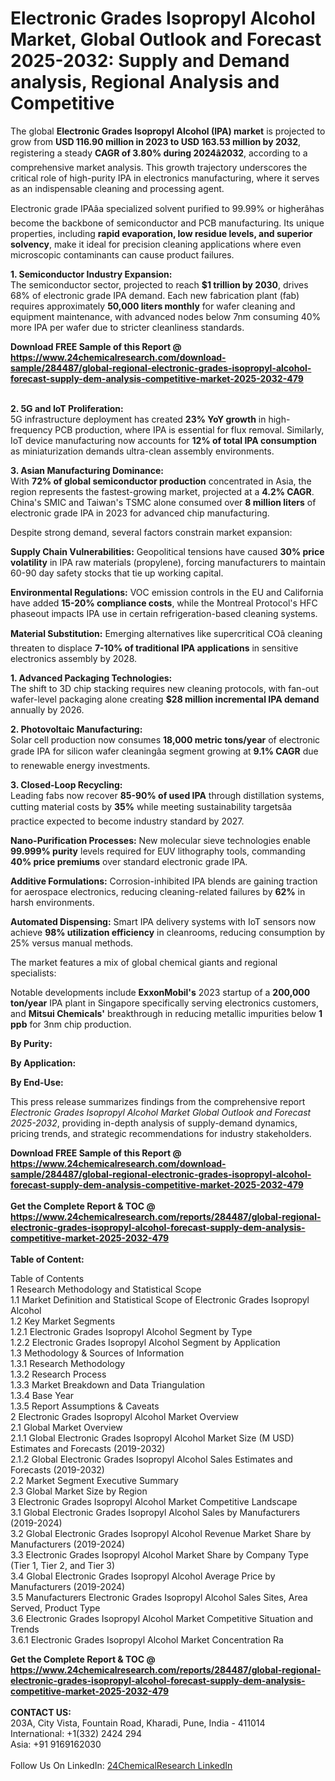 <h1>Electronic Grades Isopropyl Alcohol Market, Global Outlook and Forecast 2025-2032: Supply and Demand analysis, Regional Analysis and Competitive</h1><p>The global <strong>Electronic Grades Isopropyl Alcohol (IPA) market</strong> is projected to grow from <strong>USD 116.90 million in 2023 to USD 163.53 million by 2032</strong>, registering a steady <strong>CAGR of 3.80% during 2024â2032</strong>, according to a comprehensive market analysis. This growth trajectory underscores the critical role of high-purity IPA in electronics manufacturing, where it serves as an indispensable cleaning and processing agent.</p><p>Electronic grade IPAâa specialized solvent purified to 99.99% or higherâhas become the backbone of semiconductor and PCB manufacturing. Its unique properties, including <strong>rapid evaporation, low residue levels, and superior solvency</strong>, make it ideal for precision cleaning applications where even microscopic contaminants can cause product failures.</p><p><strong>1. Semiconductor Industry Expansion:</strong><br>
The semiconductor sector, projected to reach <strong>$1 trillion by 2030</strong>, drives 68% of electronic grade IPA demand. Each new fabrication plant (fab) requires approximately <strong>50,000 liters monthly</strong> for wafer cleaning and equipment maintenance, with advanced nodes below 7nm consuming 40% more IPA per wafer due to stricter cleanliness standards.</p><div><b>Download FREE Sample of this Report @ 
            <a href="https://www.24chemicalresearch.com/download-sample/284487/global-regional-electronic-grades-isopropyl-alcohol-forecast-supply-dem-analysis-competitive-market-2025-2032-479">
            https://www.24chemicalresearch.com/download-sample/284487/global-regional-electronic-grades-isopropyl-alcohol-forecast-supply-dem-analysis-competitive-market-2025-2032-479</a></b></div><br><p><strong>2. 5G and IoT Proliferation:</strong><br>
5G infrastructure deployment has created <strong>23% YoY growth</strong> in high-frequency PCB production, where IPA is essential for flux removal. Similarly, IoT device manufacturing now accounts for <strong>12% of total IPA consumption</strong> as miniaturization demands ultra-clean assembly environments.</p><p><strong>3. Asian Manufacturing Dominance:</strong><br>
With <strong>72% of global semiconductor production</strong> concentrated in Asia, the region represents the fastest-growing market, projected at a <strong>4.2% CAGR</strong>. China's SMIC and Taiwan's TSMC alone consumed over <strong>8 million liters</strong> of electronic grade IPA in 2023 for advanced chip manufacturing.</p><p>Despite strong demand, several factors constrain market expansion:</p><p><strong>Supply Chain Vulnerabilities:</strong> Geopolitical tensions have caused <strong>30% price volatility</strong> in IPA raw materials (propylene), forcing manufacturers to maintain 60-90 day safety stocks that tie up working capital.</p><p><strong>Environmental Regulations:</strong> VOC emission controls in the EU and California have added <strong>15-20% compliance costs</strong>, while the Montreal Protocol's HFC phaseout impacts IPA use in certain refrigeration-based cleaning systems.</p><p><strong>Material Substitution:</strong> Emerging alternatives like supercritical COâ cleaning threaten to displace <strong>7-10% of traditional IPA applications</strong> in sensitive electronics assembly by 2028.</p><p><strong>1. Advanced Packaging Technologies:</strong><br>
The shift to 3D chip stacking requires new cleaning protocols, with fan-out wafer-level packaging alone creating <strong>$28 million incremental IPA demand</strong> annually by 2026.</p><p><strong>2. Photovoltaic Manufacturing:</strong><br>
Solar cell production now consumes <strong>18,000 metric tons/year</strong> of electronic grade IPA for silicon wafer cleaningâa segment growing at <strong>9.1% CAGR</strong> due to renewable energy investments.</p><p><strong>3. Closed-Loop Recycling:</strong><br>
Leading fabs now recover <strong>85-90% of used IPA</strong> through distillation systems, cutting material costs by <strong>35%</strong> while meeting sustainability targetsâa practice expected to become industry standard by 2027.</p><p><strong>Nano-Purification Processes:</strong> New molecular sieve technologies enable <strong>99.999% purity</strong> levels required for EUV lithography tools, commanding <strong>40% price premiums</strong> over standard electronic grade IPA.</p><p><strong>Additive Formulations:</strong> Corrosion-inhibited IPA blends are gaining traction for aerospace electronics, reducing cleaning-related failures by <strong>62%</strong> in harsh environments.</p><p><strong>Automated Dispensing:</strong> Smart IPA delivery systems with IoT sensors now achieve <strong>98% utilization efficiency</strong> in cleanrooms, reducing consumption by 25% versus manual methods.</p><p>The market features a mix of global chemical giants and regional specialists:</p><p>Notable developments include <strong>ExxonMobil's</strong> 2023 startup of a <strong>200,000 ton/year</strong> IPA plant in Singapore specifically serving electronics customers, and <strong>Mitsui Chemicals'</strong> breakthrough in reducing metallic impurities below <strong>1 ppb</strong> for 3nm chip production.</p><p><strong>By Purity:</strong></p><p><strong>By Application:</strong></p><p><strong>By End-Use:</strong></p><p>This press release summarizes findings from the comprehensive report <em>Electronic Grades Isopropyl Alcohol Market Global Outlook and Forecast 2025-2032</em>, providing in-depth analysis of supply-demand dynamics, pricing trends, and strategic recommendations for industry stakeholders.</p><div><b>Download FREE Sample of this Report @ 
            <a href="https://www.24chemicalresearch.com/download-sample/284487/global-regional-electronic-grades-isopropyl-alcohol-forecast-supply-dem-analysis-competitive-market-2025-2032-479">
            https://www.24chemicalresearch.com/download-sample/284487/global-regional-electronic-grades-isopropyl-alcohol-forecast-supply-dem-analysis-competitive-market-2025-2032-479</a></b></div><br><div><b>Get the Complete Report & TOC @ 
            <a href="https://www.24chemicalresearch.com/reports/284487/global-regional-electronic-grades-isopropyl-alcohol-forecast-supply-dem-analysis-competitive-market-2025-2032-479">
            https://www.24chemicalresearch.com/reports/284487/global-regional-electronic-grades-isopropyl-alcohol-forecast-supply-dem-analysis-competitive-market-2025-2032-479</a></b></div><br>
            <b>Table of Content:</b><p>Table of Contents<br />
1 Research Methodology and Statistical Scope<br />
1.1 Market Definition and Statistical Scope of Electronic Grades Isopropyl Alcohol<br />
1.2 Key Market Segments<br />
1.2.1 Electronic Grades Isopropyl Alcohol Segment by Type<br />
1.2.2 Electronic Grades Isopropyl Alcohol Segment by Application<br />
1.3 Methodology & Sources of Information<br />
1.3.1 Research Methodology<br />
1.3.2 Research Process<br />
1.3.3 Market Breakdown and Data Triangulation<br />
1.3.4 Base Year<br />
1.3.5 Report Assumptions & Caveats<br />
2 Electronic Grades Isopropyl Alcohol Market Overview<br />
2.1 Global Market Overview<br />
2.1.1 Global Electronic Grades Isopropyl Alcohol Market Size (M USD) Estimates and Forecasts (2019-2032)<br />
2.1.2 Global Electronic Grades Isopropyl Alcohol Sales Estimates and Forecasts (2019-2032)<br />
2.2 Market Segment Executive Summary<br />
2.3 Global Market Size by Region<br />
3 Electronic Grades Isopropyl Alcohol Market Competitive Landscape<br />
3.1 Global Electronic Grades Isopropyl Alcohol Sales by Manufacturers (2019-2024)<br />
3.2 Global Electronic Grades Isopropyl Alcohol Revenue Market Share by Manufacturers (2019-2024)<br />
3.3 Electronic Grades Isopropyl Alcohol Market Share by Company Type (Tier 1, Tier 2, and Tier 3)<br />
3.4 Global Electronic Grades Isopropyl Alcohol Average Price by Manufacturers (2019-2024)<br />
3.5 Manufacturers Electronic Grades Isopropyl Alcohol Sales Sites, Area Served, Product Type<br />
3.6 Electronic Grades Isopropyl Alcohol Market Competitive Situation and Trends<br />
3.6.1 Electronic Grades Isopropyl Alcohol Market Concentration Ra</p><div><b>Get the Complete Report & TOC @ 
            <a href="https://www.24chemicalresearch.com/reports/284487/global-regional-electronic-grades-isopropyl-alcohol-forecast-supply-dem-analysis-competitive-market-2025-2032-479">
            https://www.24chemicalresearch.com/reports/284487/global-regional-electronic-grades-isopropyl-alcohol-forecast-supply-dem-analysis-competitive-market-2025-2032-479</a></b></div><br><b>CONTACT US:</b><br>
            203A, City Vista, Fountain Road, Kharadi, Pune, India - 411014<br>
            International: +1(332) 2424 294<br>
            Asia: +91 9169162030 <br><br>
            Follow Us On LinkedIn: <a href="https://www.linkedin.com/company/24chemicalresearch/">24ChemicalResearch LinkedIn</a>
